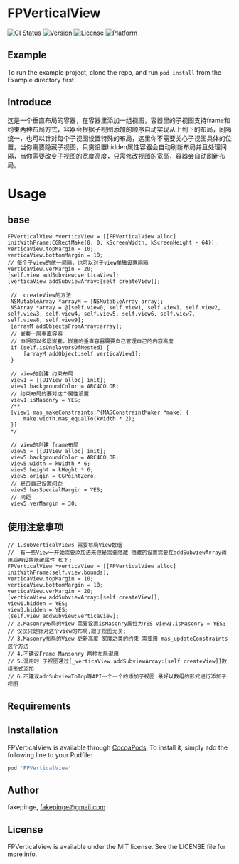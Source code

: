 # FPVerticalView

[![CI Status](https://img.shields.io/travis/fakepinge@gmail.com/FPVerticalView.svg?style=flat)](https://travis-ci.org/fakepinge@gmail.com/FPVerticalView)
[![Version](https://img.shields.io/cocoapods/v/FPVerticalView.svg?style=flat)](https://cocoapods.org/pods/FPVerticalView)
[![License](https://img.shields.io/cocoapods/l/FPVerticalView.svg?style=flat)](https://cocoapods.org/pods/FPVerticalView)
[![Platform](https://img.shields.io/cocoapods/p/FPVerticalView.svg?style=flat)](https://cocoapods.org/pods/FPVerticalView)

## Example

To run the example project, clone the repo, and run `pod install` from the Example directory first.

## Introduce

这是一个垂直布局的容器，在容器里添加一组视图，容器里的子视图支持frame和约束两种布局方式，容器会根据子视图添加的顺序自动实现从上到下的布局，间隔统一，也可以针对每个子视图设置特殊的布局，这里你不需要关心子视图具体的位置，当你需要隐藏子视图，只需设置hidden属性容器会自动刷新布局并且处理间隔，当你需要改变子视图的宽度高度，只需修改视图的宽高，容器会自动刷新布局。


Usage
==============
## base
```objc
FPVerticalView *verticaView = [[FPVerticalView alloc] initWithFrame:CGRectMake(0, 0, kScreenWidth, kScreenHeight - 64)];
verticaView.topMargin = 10;
verticaView.bottomMargin = 10;
// 每个子view的统一间隔，也可以对子view单独设置间隔
verticaView.verMargin = 20;
[self.view addSubview:verticaView];
[verticaView addSubviewArray:[self createView]];

 //  createView的方法
 NSMutableArray *arrayM = [NSMutableArray array];
 NSArray *array = @[self.view0, self.view1, self.view1, self.view2, self.view3, self.view4, self.view5, self.view6, self.view7, self.view8, self.view9];
 [arrayM addObjectsFromArray:array];
 // 嵌套一层垂直容器
 // 申明可以多层嵌套，嵌套的垂直容器需要自己管理自己的内容高度
 if (self.isOnelayersOfNested) {
     [arrayM addObject:self.verticaView1];
 }

 // view的创建 约束布局
 view1 = [[UIView alloc] init];
 view1.backgroundColor = ARC4COLOR;
 // 约束布局的要对这个属性设置
 view1.isMasonry = YES;
 /**
 [view1 mas_makeConstraints:^(MASConstraintMaker *make) {
     make.width.mas_equalTo(kWidth * 2);
 }]   
 */

 // view的创建 frame布局
 view5 = [[UIView alloc] init];
 view5.backgroundColor = ARC4COLOR;
 view5.width = kWidth * 6;
 view5.height = kHeght * 6;
 view5.origin = CGPointZero;
 // 是否自己设置间距
 view5.hasSpecialMargin = YES;
 // 间距
 view5.verMargin = 30;
```

## 使用注意事项
```objc
// 1.subVerticalViews 需要布局View数组
//  有一些View一开始需要添加进来但是需要隐藏 隐藏的设置需要在addSubviewArray调用后再设置隐藏属性 如下:
FPVerticalView *verticaView = [[FPVerticalView alloc] initWithFrame:self.view.bounds];
verticaView.topMargin = 10;
verticaView.bottomMargin = 10;
verticaView.verMargin = 20;
[verticaView addSubviewArray:[self createView]];
view1.hidden = YES;
view3.hidden = YES;
[self.view addSubview:verticaView];
// 2.Masonry布局的View 需要设置isMasonry属性为YES view1.isMasonry = YES;
// 仅仅只是针对这个view的布局,跟子视图无关;
// 3.Masonry布局的View 更新高度 宽度之类的约束 需要用 mas_updateConstraints 这个方法
// 4.不建议Frame Mansonry 两种布局混用
// 5.混用时 子视图通过[_verticaView addSubviewArray:[self createView]]数组形式添加
// 6.不建议addSubviewToTop等API一个一个的添加子视图 最好以数组的形式进行添加子视图
 ```

## Requirements

## Installation

FPVerticalView is available through [CocoaPods](https://cocoapods.org). To install
it, simply add the following line to your Podfile:

```ruby
pod 'FPVerticalView'
```

## Author

fakepinge, fakepinge@gmail.com

## License

FPVerticalView is available under the MIT license. See the LICENSE file for more info.
